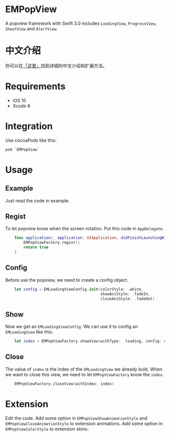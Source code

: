 # EMPopView
A popview framework with Swift 3.0 includes `LoadingView`, `ProgressView`, `SheetView` and `AlertView`.

# 中文介绍
你可以在[「这里」](http://www.jianshu.com/p/f5d4157dfd51)找到详细的中文介绍和扩展方法。

# Requirements
- iOS 10
- Xcode 8

# Integration
Use cocoaPods like this:
```C
pod `EMPopView`
```

# Usage
## Example
Just read the code in example.

## Regist
To let popview know when the screen rotation. Put this code in `AppDelegate`.
```swift
    func application(_ application: UIApplication, didFinishLaunchingWithOptions launchOptions: [UIApplicationLaunchOptionsKey: Any]?) -> Bool {
        EMPopViewFactory.regist()
        return true
    }
```

## Config
Before use the popview, we need to create a config object.
```swift
    let config = EMLoadingViewConfig.init(colorStyle: .white,
                                          showAniStyle: .fadeIn,
                                          closeAniStyle: .fadeOut)
```
## Show
Now we get an `EMLoadingViewConfig`. We can use it to config an `EMLoadingView` like this:
```swift
    let index = EMPopViewFactory.showView(withType: .loading, config: config)
```

## Close
The value of `index` is the index of the `EMLoadingView` we already buld. When we want to close this view, we need to let `EMPopViewFactory` know the `index`.
```swift
    EMPopViewFactory.closeView(withIndex: index)
```

# Extension
Edit the code. 
Add some option in `EMPopViewShowAnimationStyle` and `EMPopViewCloseAnimationStyle` to extension animations.
Add some option in `EMPopViewColorStyle` to extension skins.